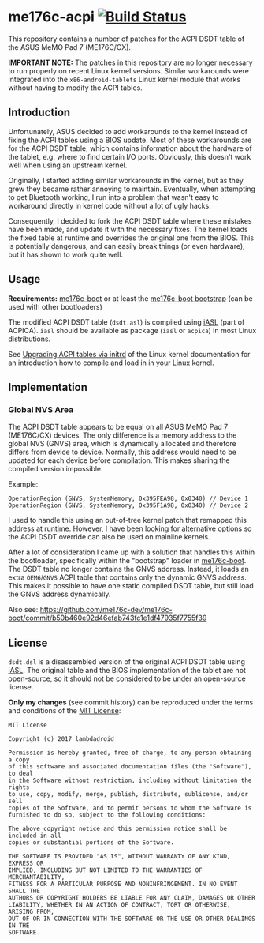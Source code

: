 # me176c-acpi [![Build Status](https://travis-ci.com/me176c-dev/me176c-acpi.svg?branch=master)](https://travis-ci.com/me176c-dev/me176c-acpi)
This repository contains a number of patches for the ACPI DSDT table of the ASUS MeMO Pad 7 (ME176C/CX).

**IMPORTANT NOTE:** The patches in this repository are no longer necessary to run properly on recent Linux kernel versions.
Similar workarounds were integrated into the `x86-android-tablets` Linux kernel module that works without having to modify
the ACPI tables.

## Introduction
Unfortunately, ASUS decided to add workarounds to the kernel instead of fixing the ACPI tables using a BIOS update.
Most of these workarounds are for the ACPI DSDT table, which contains information about the hardware of the tablet,
e.g. where to find certain I/O ports. Obviously, this doesn't work well when using an upstream kernel.

Originally, I started adding similar workarounds in the kernel, but as they grew they became rather annoying to maintain.
Eventually, when attempting to get Bluetooth working, I run into a problem that wasn't easy to workaround directly in kernel
code without a lot of ugly hacks.

Consequently, I decided to fork the ACPI DSDT table where these mistakes have been made, and update it with the necessary
fixes. The kernel loads the fixed table at runtime and overrides the original one from the BIOS. This is potentially
dangerous, and can easily break things (or even hardware), but it has shown to work quite well.

## Usage
**Requirements:** [me176c-boot] or at least the [me176c-boot bootstrap] (can be used with other bootloaders)

The modified ACPI DSDT table (`dsdt.asl`) is compiled using [iASL] (part of ACPICA).
`iasl` should be available as package (`iasl` or `acpica`) in most Linux distributions.

See [Upgrading ACPI tables via initrd](https://www.kernel.org/doc/Documentation/acpi/initrd_table_override.txt)
of the Linux kernel documentation for an introduction how to compile and load in in your Linux kernel.

## Implementation
### Global NVS Area
The ACPI DSDT table appears to be equal on all ASUS MeMO Pad 7 (ME176C/CX) devices. The only difference is a memory address
to the global NVS (GNVS) area, which is dynamically allocated and therefore differs from device to device. Normally, this
address would need to be updated for each device before compilation. This makes sharing the compiled version impossible.

Example:
```asl
OperationRegion (GNVS, SystemMemory, 0x395FEA98, 0x0340) // Device 1
OperationRegion (GNVS, SystemMemory, 0x395F1A98, 0x0340) // Device 2
```

I used to handle this using an out-of-tree kernel patch that remapped this address at runtime.
However, I have been looking for alternative options so the ACPI DSDT override can also be used on mainline kernels.

After a lot of consideration I came up with a solution that handles this within the bootloader,
specifically within the "bootstrap" loader in [me176c-boot]. The DSDT table no longer contains the GNVS address.
Instead, it loads an extra `OEM6`/`GNVS` ACPI table that contains only the dynamic GNVS address.
This makes it possible to have one static compiled DSDT table, but still load the GNVS address dynamically.

Also see: https://github.com/me176c-dev/me176c-boot/commit/b50b460e92d46efab743fc1e1df47935f7755f39

## License
`dsdt.dsl` is a disassembled version of the original ACPI DSDT table using [iASL].
The original table and the BIOS implementation of the tablet are not open-source, so it should not be considered to be under
an open-source license.

**Only my changes** (see commit history) can be reproduced under the terms and conditions of the [MIT License]:

```
MIT License

Copyright (c) 2017 lambdadroid

Permission is hereby granted, free of charge, to any person obtaining a copy
of this software and associated documentation files (the "Software"), to deal
in the Software without restriction, including without limitation the rights
to use, copy, modify, merge, publish, distribute, sublicense, and/or sell
copies of the Software, and to permit persons to whom the Software is
furnished to do so, subject to the following conditions:

The above copyright notice and this permission notice shall be included in all
copies or substantial portions of the Software.

THE SOFTWARE IS PROVIDED "AS IS", WITHOUT WARRANTY OF ANY KIND, EXPRESS OR
IMPLIED, INCLUDING BUT NOT LIMITED TO THE WARRANTIES OF MERCHANTABILITY,
FITNESS FOR A PARTICULAR PURPOSE AND NONINFRINGEMENT. IN NO EVENT SHALL THE
AUTHORS OR COPYRIGHT HOLDERS BE LIABLE FOR ANY CLAIM, DAMAGES OR OTHER
LIABILITY, WHETHER IN AN ACTION OF CONTRACT, TORT OR OTHERWISE, ARISING FROM,
OUT OF OR IN CONNECTION WITH THE SOFTWARE OR THE USE OR OTHER DEALINGS IN THE
SOFTWARE.
```

[me176c-boot]: https://github.com/me176c-dev/me176c-boot
[me176c-boot bootstrap]: https://github.com/me176c-dev/me176c-boot/tree/master/bootstrap
[iASL]: https://www.acpica.org/downloads
[MIT License]: https://opensource.org/licenses/MIT
